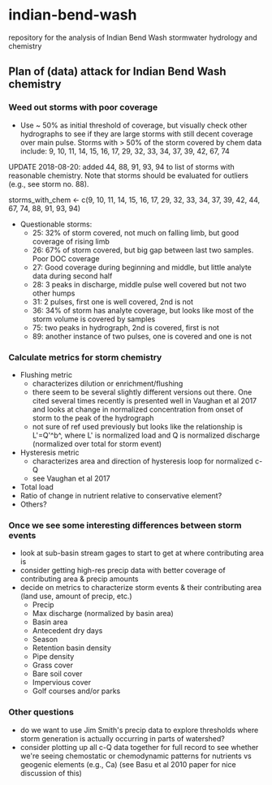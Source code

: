 # indian-bend-wash

repository for the analysis of Indian Bend Wash stormwater hydrology and chemistry

## Plan of (data) attack for Indian Bend Wash chemistry

### Weed out storms with poor coverage

* Use ~ 50% as initial threshold of coverage, but visually check other hydrographs to see if they are large storms with still decent coverage over main pulse. Storms with > 50% of the storm covered by chem data include: 9, 10, 11, 14, 15, 16, 17, 29, 32, 33, 34, 37, 39, 42, 67, 74

UPDATE 2018-08-20: added 44, 88, 91, 93, 94 to list of storms with reasonable chemistry. Note that storms should be evaluated for outliers (e.g., see storm no. 88).

storms_with_chem <- c(9, 10, 11, 14, 15, 16, 17, 29, 32, 33, 34, 37, 39, 42, 44, 67, 74, 88, 91, 93, 94)

* Questionable storms:
    + 25: 32% of storm covered, not much on falling limb, but good coverage of rising limb
    + 26: 67% of storm covered, but big gap between last two samples. Poor DOC coverage
    + 27: Good coverage during beginning and middle, but little analyte data during second half 
    + 28: 3 peaks in discharge, middle pulse well covered but not two other humps
    + 31: 2 pulses, first one is well covered, 2nd is not
    + 36: 34% of storm has analyte coverage, but looks like most of the storm volume is covered by samples
    + 75: two peaks in hydrograph, 2nd is covered, first is not
    + 89: another instance of two pulses, one is covered and one is not


### Calculate metrics for storm chemistry

* Flushing metric
    + characterizes dilution or enrichment/flushing
    + there seem to be several slightly different versions out there. One cited several times recently is presented well in Vaughan et al 2017 and looks at change in normalized concentration from onset of storm to the peak of the hydrograph
    + not sure of ref used previously but looks like the relationship is L'=Q'^b^, where L' is normalized load and Q is normalized discharge (normalized over total for storm event)
* Hysteresis metric
    + characterizes area and direction of hysteresis loop for normalized c-Q
    + see Vaughan et al 2017
* Total load
* Ratio of change in nutrient relative to conservative element?
* Others?


### Once we see some interesting differences between storm events

* look at sub-basin stream gages to start to get at where contributing area is
* consider getting high-res precip data with better coverage of contributing area & precip amounts
* decide on metrics to characterize storm events & their contributing area (land use, amount of precip, etc.)
    + Precip
    + Max discharge (normalized by basin area)
    + Basin area
    + Antecedent dry days
    + Season
    + Retention basin density
    + Pipe density
    + Grass cover
    + Bare soil cover
    + Impervious cover
    + Golf courses and/or parks

### Other questions

* do we want to use Jim Smith's precip data to explore thresholds where storm generation is actually occurring in parts of watershed?
* consider plotting up all c-Q data together for full record to see whether we're seeing chemostatic or chemodynamic patterns for nutrients vs geogenic elements (e.g., Ca) (see Basu et al 2010 paper for nice discussion of this)
